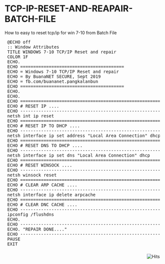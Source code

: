 # TCP-IP-RESET-AND-REAPAIR-BATCH-FILE
How to easy to reset tcp/ip for win 7-10 from Batch File

<pre>
 @ECHO off  
 :: Window Attributes  
 TITLE WINDOWS 7-10 TCP/IP Reset and repair  
 COLOR 1F  
 ECHO.  
 ECHO ========================================  
 ECHO = Windows 7-10 TCP/IP Reset and repair 
 ECHO = By BuanaNET SECURE, Sept 2019
 ECHO = fb.com/buananet.pangkalanbun  
 ECHO ========================================
 ECHO.  
 ECHO.  
 ECHO ==============================================================  
 ECHO # RESET IP ....  
 ECHO --------------------------------------------------------------  
 netsh int ip reset  
 ECHO ==============================================================  
 ECHO # RESET IP TO DHCP ....  
 ECHO --------------------------------------------------------------  
 netsh interface ip set address "Local Area Connection" dhcp  
 ECHO ==============================================================  
 ECHO # RESET DNS TO DHCP ....  
 ECHO --------------------------------------------------------------  
 netsh interface ip set dns "Local Area Connection" dhcp  
 ECHO ==============================================================  
 ECHO # RESET WINSOCK ....  
 ECHO --------------------------------------------------------------  
 netsh winsock reset  
 ECHO ==============================================================  
 ECHO # CLEAR ARP CACHE ....  
 ECHO --------------------------------------------------------------  
 netsh interface ip delete arpcache  
 ECHO ==============================================================  
 ECHO # CLEAR DNC CACHE ....  
 ECHO --------------------------------------------------------------  
 ipconfig /flushdns  
 ECHO.   
 ECHO --------------------------------------------------------------  
 ECHO. "REPAIR DONE...."  
 ECHO --------------------------------------------------------------  
 PAUSE  
 EXIT  
</pre>

<img style="float:right; padding-top:10px" src="https://hits.seeyoufarm.com/api/count/incr/badge.svg?url=https%3A%2F%2Fbuananetpbun.github.io%2F&count_bg=%23C83D3D&title_bg=%23555555&icon=&icon_color=%23E7E7E7&title=hits&edge_flat=false" alt="Hits"/>

